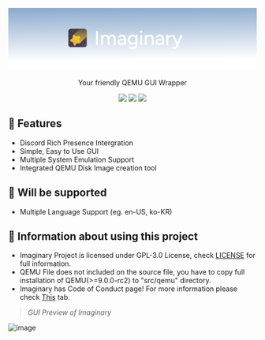 <p align="center">
	<img src="https://github.com/dontpanic-studios/imaginary/blob/main/github-resource/logo.png?raw=true">
</p>

<p align="center">Your friendly QEMU GUI Wrapper</p>  
<p align="center">
	<a href="https://github.com/dontpanic-studios/imaginary/releases/latest"><img src="https://img.shields.io/github/v/release/dontpanic-studios/imaginary?label=latest&style=for-the-badge&"></a>
	<a href="https://github.com/dontpanic-studios/imaginary/releases"><img src="https://img.shields.io/github/downloads/dontpanic-studios/imaginary/latest/imaginary-setup.exe?style=for-the-badge&"></a>
	<a href="https://github.com/dontpanic-studios/imaginary/graphs/contributors"><img src="https://img.shields.io/github/contributors/dontpanic-studios/imaginary?style=for-the-badge&"></a>
</p>  

## 👀 Features
- Discord Rich Presence Intergration
- Simple, Easy to Use GUI
- Multiple System Emulation Support
- Integrated QEMU Disk Image creation tool
  
## 🚩 Will be supported
- Multiple Language Support (eg. en-US, ko-KR)
  
## 📜 Information about using this project
- Imaginary Project is licensed under GPL-3.0 License, check [LICENSE](https://github.com/dontpanic-studios/imaginary/blob/main/LICENSE) for full information.
- QEMU File does not included on the source file, you have to copy full installation of QEMU(>=9.0.0-rc2) to "src/qemu" directory.
- Imaginary has Code of Conduct page! For more information please check [This](https://github.com/dontpanic-studios/imaginary?tab=coc-ov-file) tab.

> *GUI Preview of Imaginary*
  
![image](https://github.com/dontpanic-studios/imaginary/assets/89384053/83052549-1d92-45e3-8a05-b7f84e81b191)

